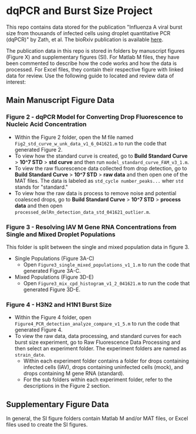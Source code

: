 # dqPCR and Burst Size Project
This repo contains data stored for the publication "Influenza A viral burst size from thousands of infected cells using droplet quantitative PCR (dqPCR)" by Zath, et al. The bioRxiv publication is available [here](https://www.biorxiv.org/content/10.1101/2024.02.23.581786v1.full).

The publication data in this repo is stored in folders by manuscript figures (Figure X) and supplementary figures (SI). For Matlab M files, they have been commented to describe how the code works and how the data is processed. For Excel files, they contain their respective figure with linked data for review. Use the following guide to located and review data of interest:

## Main Manuscript Figure Data
### Figure 2 - dqPCR Model for Converting Drop Fluorescence to Nucleic Acid Concentration
 - Within the Figure 2 folder, open the M file named `Fig2_std_curve_w_unk_data_v1_6_041621.m` to run the code that generated Figure 2. 
 - To view how the standard curve is created, go to **Build Standard Curve** > **10^7 STD** > **std curve** and then run `model_standard_curve_FAM_v3_1.m`.
 - To view the raw fluorescence data collected from drop detection, go to **Build Standard Curve** > **10^7 STD** > **raw data** and then open one of the MAT files. The data is labeled as `std_cycle number_peaks...` wher `std` stands for "standard."
 - To view how the raw data is process to remove noise and potential coalesced drops, go to **Build Standard Curve** > **10^7 STD** > **process data** and then open `processed_delRn_detection_data_std_041621_outlier.m`.
### Figure 3 - Resolving IAV M Gene RNA Concentrations from Single and Mixed Droplet Populations
This folder is split between the single and mixed population data in figure 3.
 - Single Populations (Figure 3A-C)
	 - Open `Figure3_single_mixed_populations_v1_1.m` to run the code that generated Figure 3A-C.
 - Mixed Populations (Figure 3D-E)
	 - Open `Figure3_mix_cpd_histogram_v1_2_041621.m` to run the code that generated Figure 3D-E.
### Figure 4 - H3N2 and H1N1 Burst Size
 - Within the Figure 4 folder, open `Figure4_PCR_detection_analyze_compare_v1_5.m` to run the code that generated Figure 4.
 - To view the raw data, data processing, and standard curves for each burst size experiment, go to Raw Fluorescence Data Processing and then select an experiment folder. The experiment folders are named as `strain_date`.
	 - Within each experiment folder contains a folder for drops containing infected cells (IAV), drops containing uninfected cells (mock), and drops containing M gene RNA (standard).
	 - For the sub folders within each experiment folder, refer to the descriptions in the Figure 2 section.
## Supplementary Figure Data
In general, the SI figure folders contain Matlab M and/or MAT files, or Excel files used to create the SI figures.

